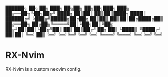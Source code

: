 
██████╗ ██╗  ██╗     ███╗   ██╗██╗   ██╗██╗███╗   ███╗
██╔══██╗╚██╗██╔╝     ████╗  ██║██║   ██║██║████╗ ████║
██████╔╝ ╚███╔╝█████╗██╔██╗ ██║██║   ██║██║██╔████╔██║
██╔══██╗ ██╔██╗╚════╝██║╚██╗██║╚██╗ ██╔╝██║██║╚██╔╝██║
██║  ██║██╔╝ ██╗     ██║ ╚████║ ╚████╔╝ ██║██║ ╚═╝ ██║
╚═╝  ╚═╝╚═╝  ╚═╝     ╚═╝  ╚═══╝  ╚═══╝  ╚═╝╚═╝     ╚═╝

# RX-Nvim

RX-Nvim is a custom neovim config.



                                                      



